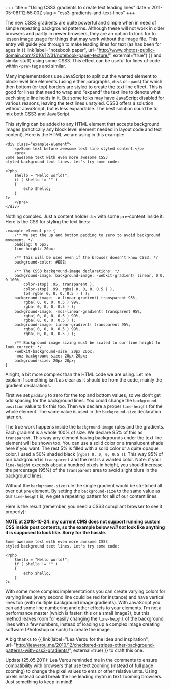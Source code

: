 +++
title = "Using CSS3 gradients to create text leading lines"
date = 2011-05-08T12:55:00Z
slug = "css3-gradients-and-text-lines"
+++

The new CSS3 gradients are quite powerful and simple when in need of simple
repeating background patterns. Although these will not work in older browsers
and partly in newer browsers, they are an option to look for to lessen image
usage for things that may work without the image file. This entry will guide
you through to make leading lines for text (as has been for ages in {{ link(label="notebook paper", url="http://www.photos-public-domain.com/2010/12/31/notebook-paper-texture/", external="true") }}
and similar stuff) using some CSS3. This effect can be useful for lines of code
within `<pre>` tags and similar.

Many implementations use JavaScript to split out the wanted element to
block-level line elements (using either `p`aragraphs, `div`s or `span`s) for
which then bottom (or top) borders are styled to create the text line effect.
This is good for lines that need to wrap and “expand” the text line to denote
what each single line holds in it. But some folks may have JavaScript disabled
for various reasons, leaving the text lines unstyled. CSS3 offers a solution
without JavaScript, but is less expandable. The best solution could be to mix
both CSS3 and JavaScript.

This styling can be added to any HTML element that accepts background images
(practically any block level element needed in layout code and text content).
Here is the HTML we are using in this example:

    <div class="example-element">
        <p>Some text before awesome text line styled content.</p>
        <pre>
    Some awesome text with even more awesome CSS3
    styled background text lines. Let's try some code:

    <?php
        $hello = "Hello world!";
        if ( $hello != "" )
        {
            echo $hello;
        }
    ?>
        </pre>
    </div>

Nothing complex. Just a content holder `div` with some `pre`-content inside it.
Here is the CSS for styling the text lines:

    .example-element pre {
        /** We set the up and bottom padding to zero to avoid background movement. */
        padding: 0 5px;
        line-height: 20px;

        /** This will be used even if the browser doesn't know CSS3. */
        background-color: #EEE;

        /** The CSS3 background-image declarations: */
        background-image: background-image: -webkit-gradient( linear, 0 0, 0 100%,
            color-stop( .95, transparent ),
            color-stop( .99, rgba( 0, 0, 0, 0.5 ) ),
            to( rgba( 0, 0, 0, 0.5 ) ) );
        background-image: -o-linear-gradient( transparent 95%,
            rgba( 0, 0, 0, 0.5 ) 99%,
            rgba( 0, 0, 0, 0.5 ) );
        background-image: -moz-linear-gradient( transparent 95%,
            rgba( 0, 0, 0, 0.5 ) 99%,
            rgba( 0, 0, 0, 0.5 ) );
        background-image: linear-gradient( transparent 95%,
            rgba( 0, 0, 0, 0.5 ) 99%,
            rgba( 0, 0, 0, 0.5 ) );

        /** Background image sizing must be scaled to our line height to look correct: */
        -webkit-background-size: 20px 20px;
        -moz-background-size: 20px 20px;
        background-size: 20px 20px;
    }

Alright, a bit more complex than the HTML code we are using. Let me explain if
something isn’t as clear as it should be from the code, mainly the gradient
declarations.

First we set `padding` to zero for the top and bottom values, so we don’t get
odd spacing for the background lines. You could change the `background-position`
value to fix this too. Then we declare a proper `line-height` for the whole
element. The same value is used in the `background-size` declaration later on.

The true work happens inside the `background-image` rules and the gradients.
Each gradient is a whole 100% of size. We declare 95% of this as `transparent`.
This way any element having backgrounds under the text line element will be
shown too. You can use a solid color or a translucent shade here if you want.
The rest 5% is filled with a solid color or a quite opaque color. I used a 50%
shaded black (`rgba( 0, 0, 0, 0.5 )`). This way 95% of our background is
`transparent` and the rest is a wanted color. Note: if your `line-height`
exceeds about a hundred pixels in height, you should increase the percentage
(95%) of the `transparent` area to avoid slight blurs in the background lines.

Without the `background-size` rule the single gradient would be stretched all
over out `pre` element. By setting the `background-size` to the same value as
our `line-height` is, we get a repeating pattern for all of our content lines.

Here is the result (remember, you need a CSS3 compliant browser to see it
properly):

**NOTE at 2018-10-24: my current CMS does not support running custom CSS inside
post contents, so the example below _will not_ look like anything it is supposed
to look like. Sorry for the hassle.**

    Some awesome text with even more awesome CSS3
    styled background text lines. Let's try some code:

    <?php
        $hello = "Hello world!";
        if ( $hello != "" )
        {
            echo $hello;
        }
    ?>

With some more complex implementations you can create varying colors for varying
lines (every second line could be red for instance) and have vertical lines too
(with multiple background image gradients). With JavaScript you can add some
line numbering and other effects to your elements. I’m not a performance master
(which is faster: this or a small image?), but this method leaves room for
easily changing the `line-height` of the background lines with a few numbers,
instead of loading up a complex image creating software (Photoshop or such) to
create the image.

A big thanks to {{ link(label="Lea Verou for the idea and inspiration", url="http://leaverou.me/2010/12/checkered-stripes-other-background-patterns-with-css3-gradients/", external=true) }} to craft this one.

Update (25.05.2011): Lea Verou reminded me in the comments to ensure
compatibility with browsers that use text zooming (instead of full page zooming)
to change the pixel values to ems or other relative units. Using pixels instead
could break the line leading rhytm in text zooming browsers. Just something to
keep in mind!